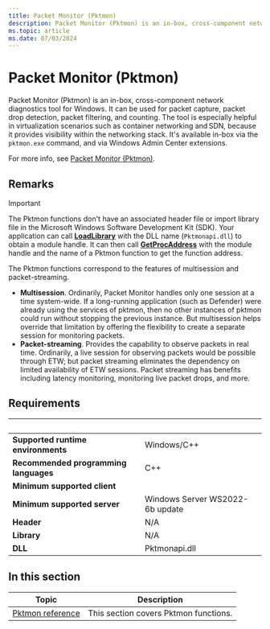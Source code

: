 ```yaml
---
title: Packet Monitor (Pktmon)
description: Packet Monitor (Pktmon) is an in-box, cross-component network diagnostics tool for Windows.
ms.topic: article
ms.date: 07/03/2024
---
```


# Packet Monitor (Pktmon)

Packet Monitor (Pktmon) is an in-box, cross-component network diagnostics tool for Windows. It can be used for packet capture, packet drop detection, packet filtering, and counting. The tool is especially helpful in virtualization scenarios such as container networking and SDN, because it provides visibility within the networking stack. It's available in-box via the `pktmon.exe` command, and via Windows Admin Center extensions.

For more info, see [Packet Monitor (Pktmon)](/windows-server/networking/technologies/pktmon/pktmon).

## Remarks

> [!IMPORTANT]
> The Pktmon functions don't have an associated header file or import library file in the Microsoft Windows Software Development Kit (SDK). Your application can call [**LoadLibrary**](/windows/win32/api/libloaderapi/nf-libloaderapi-loadlibrarya) with the DLL name (`Pktmonapi.dll`) to obtain a module handle. It can then call [**GetProcAddress**](/windows/win32/api/libloaderapi/nf-libloaderapi-getprocaddress) with the module handle and the name of a Pktmon function to get the function address.

The Pktmon functions correspond to the features of multisession and packet-streaming.
* **Multisession**. Ordinarily, Packet Monitor handles only one session at a time system-wide. If a long-running application (such as Defender) were already using the services of pktmon, then no other instances of pktmon could run without stopping the previous instance. But multisession helps override that limitation by offering the flexibility to create a separate session for monitoring packets.
* **Packet-streaming**. Provides the capability to observe packets in real time. Ordinarily, a live session for observing packets would be possible through ETW; but packet streaming eliminates the dependency on limited availability of ETW sessions. Packet streaming has benefits including latency monitoring, monitoring live packet drops, and more.

## Requirements

| &nbsp; | &nbsp; |
| ---- |:---- |
| **Supported runtime environments** | Windows/C++ |
| **Recommended programming languages** | C++ |
| **Minimum supported client** |  |
| **Minimum supported server** | Windows Server WS2022-6b update |
| **Header** | N/A |
| **Library** | N/A |
| **DLL** | Pktmonapi.dll |

## In this section

| Topic | Description |
|-|-|
| [Pktmon reference](pktmon-reference.md) | This section covers Pktmon functions. |

